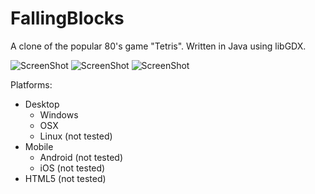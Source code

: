 # FallingBlocks
A clone of the popular 80's game "Tetris". Written in Java using libGDX.

![ScreenShot](http://i.imgur.com/vApn9eS.png)
![ScreenShot](http://i.imgur.com/IMzoS8P.png)
![ScreenShot](http://i.imgur.com/i6WZBql.png)

Platforms:
- Desktop
  - Windows
  - OSX
  - Linux (not tested)
- Mobile
  - Android (not tested)
  - iOS (not tested)
- HTML5 (not tested)


